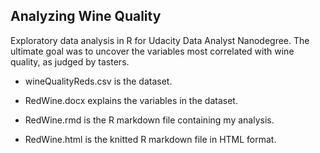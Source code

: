 ## Analyzing Wine Quality

Exploratory data analysis in R for Udacity Data Analyst Nanodegree. The ultimate goal was to uncover the variables most correlated with wine quality, as judged by tasters. 

- wineQualityReds.csv is the dataset. 

- RedWine.docx explains the variables in the dataset. 

- RedWine.rmd is the R markdown file containing my analysis. 

- RedWine.html is the knitted R markdown file in HTML format. 
